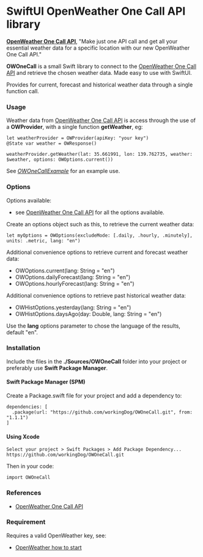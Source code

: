 # SwiftUI OpenWeather One Call API library


[**OpenWeather One Call API**](https://openweathermap.org/api/one-call-api), 
"Make just one API call and get all your essential weather data for a specific location with our new OpenWeather One Call API."

**OWOneCall** is a small Swift library to connect to the [OpenWeather One Call API](https://openweathermap.org/api/one-call-api) and retrieve the chosen weather data. Made easy to use with SwiftUI.

Provides for current, forecast and historical weather data through a single function call.


### Usage

Weather data from [OpenWeather One Call API](https://openweathermap.org/api/one-call-api) is access through the use of a **OWProvider**, with a single function **getWeather**, eg:

    let weatherProvider = OWProvider(apiKey: "your key")
    @State var weather = OWResponse()
    
    weatherProvider.getWeather(lat: 35.661991, lon: 139.762735, weather: $weather, options: OWOptions.current())

See [*OWOneCallExample*](https://github.com/workingDog/OWOneCallExample) for an example use.

### Options

Options available:

-   see [OpenWeather One Call API](https://openweathermap.org/api/one-call-api) for all the options available.

Create an options object such as this, to retrieve the current weather data:

    let myOptions = OWOptions(excludeMode: [.daily, .hourly, .minutely], units: .metric, lang: "en")

Additional convenience options to retrieve current and forecast weather data: 

-    OWOptions.current(lang: String = "en")
-    OWOptions.dailyForecast(lang: String = "en")  
-    OWOptions.hourlyForecast(lang: String = "en")

Additional convenience options to retrieve past historical weather data: 

-    OWHistOptions.yesterday(lang: String = "en")
-    OWHistOptions.daysAgo(day: Double, lang: String = "en")

Use the **lang** options parameter to chose the language of the results, default "en".


### Installation

Include the files in the **./Sources/OWOneCall** folder into your project or preferably use **Swift Package Manager**. 

#### Swift Package Manager  (SPM)

Create a Package.swift file for your project and add a dependency to:

    dependencies: [
      .package(url: "https://github.com/workingDog/OWOneCall.git", from: "1.1.1")
    ]

#### Using Xcode

    Select your project > Swift Packages > Add Package Dependency...
    https://github.com/workingDog/OWOneCall.git

Then in your code:

    import OWOneCall
    

### References

-    [OpenWeather One Call API](https://openweathermap.org/api/one-call-api)


### Requirement

Requires a valid OpenWeather key, see:

-    [OpenWeather how to start](https://openweathermap.org/appid)

